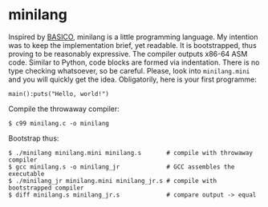 # minilang

Inspired by [BASICO](http://www.andreadrian.de/tbng/index.html), minilang is a
little programming language. My intention was to keep the implementation brief,
yet readable. It is bootstrapped, thus proving to be reasonably expressive. The
compiler outputs x86-64 ASM code.  Similar to Python, code blocks are formed
via indentation. There is no type checking whatsoever, so be careful.  Please,
look into `minilang.mini` and you will quickly get the idea.  Obligatorily,
here is your first programme:

	main():puts("Hello, world!")

Compile the throwaway compiler:

	$ c99 minilang.c -o minilang

Bootstrap thus:

	$ ./minilang minilang.mini minilang.s       # compile with throwaway compiler
	$ gcc minilang.s -o minilang_jr             # GCC assembles the executable
	$ ./minilang_jr minilang.mini minilang_jr.s # compile with bootstrapped compiler
	$ diff minilang.s minilang_jr.s             # compare output -> equal

